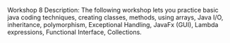 Workshop 8
Description:
The following workshop lets you practice basic java coding techniques, creating classes, methods, using arrays, Java I/O, inheritance, polymorphism, Exceptional Handling, JavaFx (GUI), Lambda expressions, Functional Interface, Collections.
